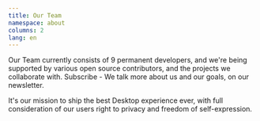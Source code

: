 ```yaml
---
title: Our Team
namespace: about
columns: 2
lang: en
---
```


Our Team currently consists of 9 permanent developers, and we're being supported by various open source contributors, and the projects we collaborate with. Subscribe - We talk more about us and our goals, on our newsletter.

It's our mission to ship the best Desktop experience ever, with full consideration of our users right to privacy and freedom of self-expression.